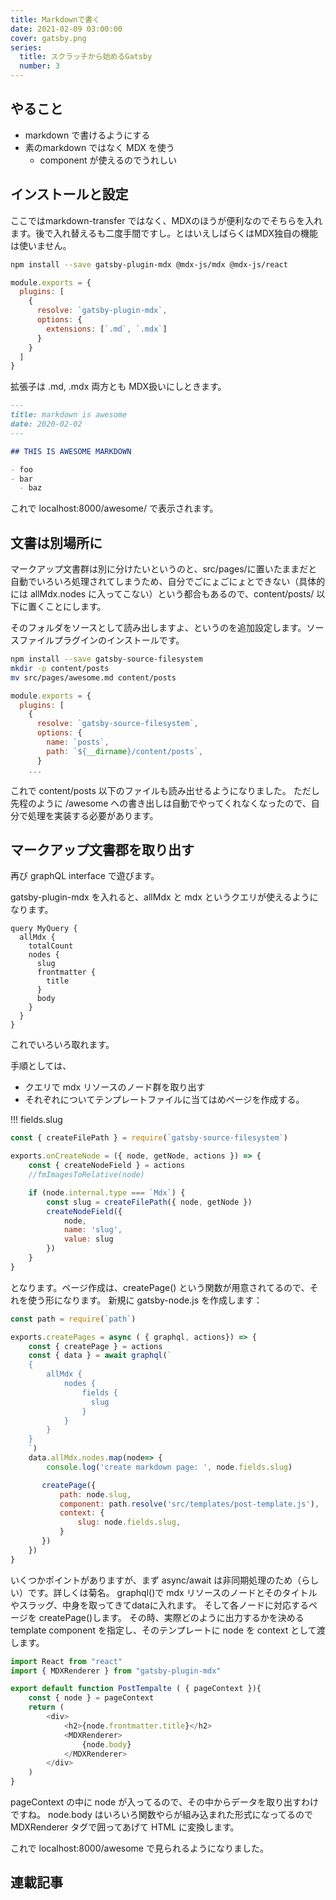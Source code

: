 ```yaml
---
title: Markdownで書く
date: 2021-02-09 03:00:00
cover: gatsby.png
series:
  title: スクラッチから始めるGatsby
  number: 3
---
```


## やること
- markdown で書けるようにする
- 素のmarkdown ではなく MDX を使う
  - component が使えるのでうれしい

## インストールと設定
ここではmarkdown-transfer ではなく、MDXのほうが便利なのでそちらを入れます。後で入れ替えるも二度手間ですし。とはいえしばらくはMDX独自の機能は使いません。

```sh
npm install --save gatsby-plugin-mdx @mdx-js/mdx @mdx-js/react
```

```js:title=gatsby-config.js
module.exports = {
  plugins: [
    {
      resolve: `gatsby-plugin-mdx`,
      options: {
        extensions: [`.md`, `.mdx`]
      }
    }
  ]
}
```

拡張子は .md, .mdx 両方とも MDX扱いにしときます。

```md:title=src/pages/awesome.md
---
title: markdown is awesome
date: 2020-02-02
---

## THIS IS AWESOME MARKDOWN

- foo
- bar
  - baz
```

これで localhost:8000/awesome/ で表示されます。

## 文書は別場所に
マークアップ文書群は別に分けたいというのと、src/pages/に置いたままだと自動でいろいろ処理されてしまうため、自分でごにょごにょとできない（具体的には allMdx.nodes に入ってこない）という都合もあるので、content/posts/ 以下に置くことにします。

そのフォルダをソースとして読み出しますよ、というのを追加設定します。ソースファイルプラグインのインストールです。

```sh
npm install --save gatsby-source-filesystem
mkdir -p content/posts
mv src/pages/awesome.md content/posts
```

```js:title=gatsby-config.js
module.exports = {
  plugins: [
    {
      resolve: `gatsby-source-filesystem`,
      options: {
        name: `posts`,
        path: `${__dirname}/content/posts`,
      }
    ...
```

これで content/posts 以下のファイルも読み出せるようになりました。
ただし先程のように /awesome への書き出しは自動でやってくれなくなったので、自分で処理を実装する必要があります。

## マークアップ文書郡を取り出す
再び graphQL interface で遊びます。

gatsby-plugin-mdx を入れると、allMdx と mdx というクエリが使えるようになります。

```js:title=graphql
query MyQuery {
  allMdx {
    totalCount
    nodes {
      slug
      frontmatter {
        title
      }
      body
    }
  }
}
```

これでいろいろ取れます。

手順としては、

+ クエリで mdx リソースのノード群を取り出す
+ それぞれについてテンプレートファイルに当てはめページを作成する。

!!! fields.slug

```js:title=gatsby-node.js
const { createFilePath } = require(`gatsby-source-filesystem`)

exports.onCreateNode = ({ node, getNode, actions }) => {
    const { createNodeField } = actions
    //fmImagesToRelative(node)

    if (node.internal.type === `Mdx`) {
        const slug = createFilePath({ node, getNode })
        createNodeField({
            node,
            name: 'slug',
            value: slug
        })
    }
}
```


となります。ページ作成は、createPage() という関数が用意されてるので、それを使う形になります。
新規に gatsby-node.js を作成します：

```js:title=gatsby-node.js
const path = require(`path`)

exports.createPages = async ( { graphql, actions}) => {
    const { createPage } = actions
    const { data } = await graphql(`
    {
        allMdx {
            nodes {
                fields {
                  slug
                }
            }
        }
    }
    `)
    data.allMdx.nodes.map(node=> {
        console.log('create markdown page: ', node.fields.slug)

       createPage({
           path: node.slug,
           component: path.resolve('src/templates/post-template.js'),
           context: {
               slug: node.fields.slug,
           }
       })
    })
}
```

いくつかポイントがありますが、まず async/await は非同期処理のため（らしい）です。詳しくは菊名。
graphql()で mdx リソースのノードとそのタイトルやスラッグ、中身を取ってきてdataに入れます。
そして各ノードに対応するページを createPage()します。
その時、実際どのように出力するかを決める template component を指定し、そのテンプレートに node を context として渡します。

```js:title=src/template/post-template.js
import React from "react"
import { MDXRenderer } from "gatsby-plugin-mdx"

export default function PostTempalte ( { pageContext }){
    const { node } = pageContext
    return (
        <div>
            <h2>{node.frontmatter.title}</h2>
            <MDXRenderer>
                {node.body}
            </MDXRenderer>
        </div>
    )
}
```

pageContext の中に node が入ってるので、その中からデータを取り出すわけですね。
node.body はいろいろ関数やらが組み込まれた形式になってるので MDXRenderer タグで囲ってあげて HTML に変換します。

これで localhost:8000/awesome で見られるようになりました。





## 連載記事
<Series title="スクラッチから始めるGatsby" display="card" current="3"/>
